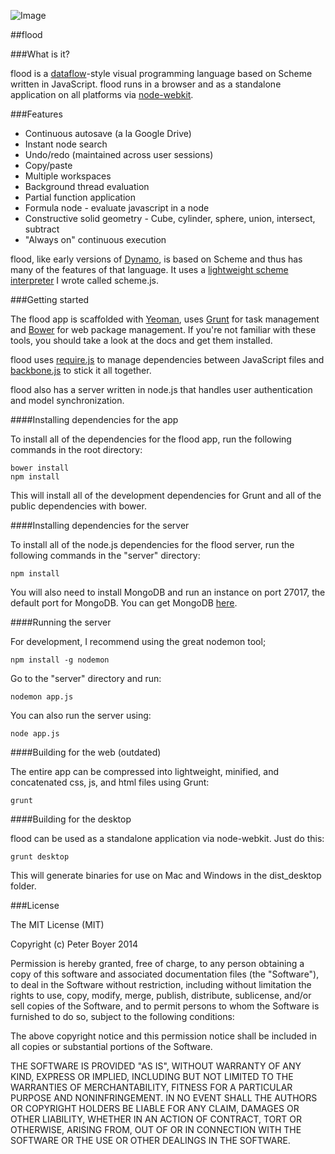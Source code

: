 ![Image](https://raw.github.com/pboyer/flood/master/extra/screenshot.png) 


##flood

###What is it?

flood is a [dataflow](http://en.wikipedia.org/wiki/Dataflow_programming)-style visual programming language based on Scheme written in JavaScript.  flood runs in a browser and as a standalone application on all platforms via [node-webkit](https://github.com/rogerwang/node-webkit).  

###Features

* Continuous autosave (a la Google Drive)
* Instant node search
* Undo/redo (maintained across user sessions)
* Copy/paste
* Multiple workspaces
* Background thread evaluation
* Partial function application
* Formula node - evaluate javascript in a node
* Constructive solid geometry - Cube, cylinder, sphere, union, intersect, subtract
* "Always on" continuous execution

flood, like early versions of [Dynamo](http://github.com/ikeough/Dynamo), is based on Scheme and thus has many of the features of that language.  It uses a [lightweight scheme interpreter](http://github.com/pboyer/scheme.js) I wrote called scheme.js.

###Getting started

The flood app is scaffolded with [Yeoman](http://yeoman.io/), uses [Grunt](http://gruntjs.com/) for task management and [Bower](http://bower.io/) for web package management.  If you're not familiar with these tools, you should take a look at the docs and get them installed.  

flood uses [require.js](http://requirejs.org/) to manage dependencies between JavaScript files and [backbone.js](http://backbonejs.org/) to stick it all together. 

flood also has a server written in node.js that handles user authentication and model synchronization. 

####Installing dependencies for the app

To install all of the dependencies for the flood app, run the following commands in the root directory:

	bower install
	npm install

This will install all of the development dependencies for Grunt and all of the public dependencies with bower.

####Installing dependencies for the server

To install all of the node.js dependencies for the flood server, run the following commands in the "server" directory:

	npm install

You will also need to install MongoDB and run an instance on port 27017, the default port for MongoDB.  You can get MongoDB [here](http://www.mongodb.org/downloads).


####Running the server

For development, I recommend using the great nodemon tool;

	npm install -g nodemon

Go to the "server" directory and run:

	nodemon app.js

You can also run the server using:

	node app.js


####Building for the web (outdated)

The entire app can be compressed into lightweight, minified, and concatenated css, js, and html files using Grunt:

	grunt 


####Building for the desktop

flood can be used as a standalone application via node-webkit.  Just do this:

	grunt desktop

This will generate binaries for use on Mac and Windows in the dist_desktop folder.


###License

The MIT License (MIT)

Copyright (c) Peter Boyer 2014

Permission is hereby granted, free of charge, to any person obtaining a copy
of this software and associated documentation files (the "Software"), to deal
in the Software without restriction, including without limitation the rights
to use, copy, modify, merge, publish, distribute, sublicense, and/or sell
copies of the Software, and to permit persons to whom the Software is
furnished to do so, subject to the following conditions:

The above copyright notice and this permission notice shall be included in
all copies or substantial portions of the Software.

THE SOFTWARE IS PROVIDED "AS IS", WITHOUT WARRANTY OF ANY KIND, EXPRESS OR
IMPLIED, INCLUDING BUT NOT LIMITED TO THE WARRANTIES OF MERCHANTABILITY,
FITNESS FOR A PARTICULAR PURPOSE AND NONINFRINGEMENT. IN NO EVENT SHALL THE
AUTHORS OR COPYRIGHT HOLDERS BE LIABLE FOR ANY CLAIM, DAMAGES OR OTHER
LIABILITY, WHETHER IN AN ACTION OF CONTRACT, TORT OR OTHERWISE, ARISING FROM,
OUT OF OR IN CONNECTION WITH THE SOFTWARE OR THE USE OR OTHER DEALINGS IN
THE SOFTWARE.

